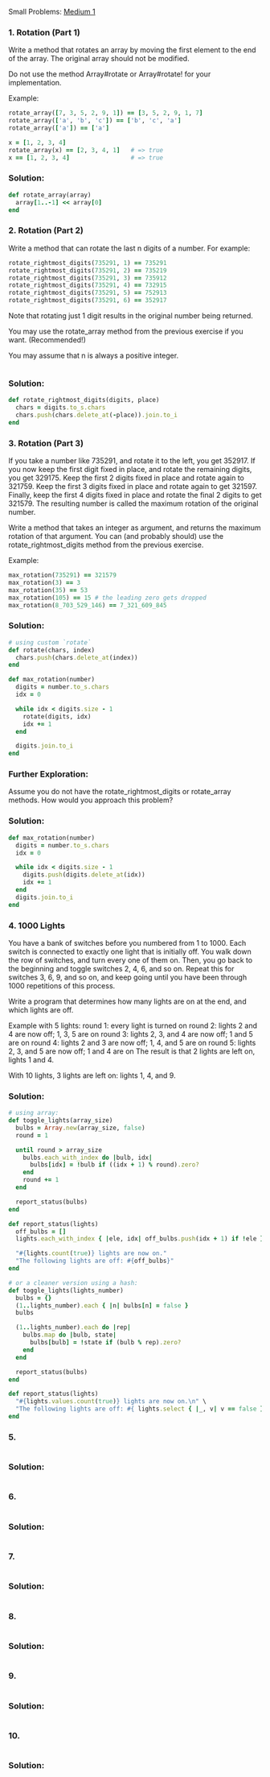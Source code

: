Small Problems: [Medium 1](https://launchschool.com/exercise_sets/48585137)

### 1. Rotation (Part 1)

Write a method that rotates an array by moving the first element to the end of the array. The original array should not be modified.

Do not use the method Array#rotate or Array#rotate! for your implementation.

Example:

```ruby
rotate_array([7, 3, 5, 2, 9, 1]) == [3, 5, 2, 9, 1, 7]
rotate_array(['a', 'b', 'c']) == ['b', 'c', 'a']
rotate_array(['a']) == ['a']

x = [1, 2, 3, 4]
rotate_array(x) == [2, 3, 4, 1]   # => true
x == [1, 2, 3, 4]                 # => true
```
### Solution:

```ruby
def rotate_array(array)
  array[1..-1] << array[0]
end
```

### 2. Rotation (Part 2)

Write a method that can rotate the last n digits of a number. For example:

```ruby
rotate_rightmost_digits(735291, 1) == 735291
rotate_rightmost_digits(735291, 2) == 735219
rotate_rightmost_digits(735291, 3) == 735912
rotate_rightmost_digits(735291, 4) == 732915
rotate_rightmost_digits(735291, 5) == 752913
rotate_rightmost_digits(735291, 6) == 352917
```

Note that rotating just 1 digit results in the original number being returned.

You may use the rotate_array method from the previous exercise if you want. (Recommended!)

You may assume that n is always a positive integer.


```ruby
```
### Solution:

```ruby
def rotate_rightmost_digits(digits, place)
  chars = digits.to_s.chars
  chars.push(chars.delete_at(-place)).join.to_i
end
```

### 3. Rotation (Part 3)

If you take a number like 735291, and rotate it to the left, you get 352917. If you now keep the first digit fixed in place, and rotate the remaining digits, you get 329175. Keep the first 2 digits fixed in place and rotate again to 321759. Keep the first 3 digits fixed in place and rotate again to get 321597. Finally, keep the first 4 digits fixed in place and rotate the final 2 digits to get 321579. The resulting number is called the maximum rotation of the original number.

Write a method that takes an integer as argument, and returns the maximum rotation of that argument. You can (and probably should) use the rotate_rightmost_digits method from the previous exercise.

Example:

```ruby
max_rotation(735291) == 321579
max_rotation(3) == 3
max_rotation(35) == 53
max_rotation(105) == 15 # the leading zero gets dropped
max_rotation(8_703_529_146) == 7_321_609_845
```
### Solution:

```ruby
# using custom `rotate`
def rotate(chars, index)
  chars.push(chars.delete_at(index))
end

def max_rotation(number)
  digits = number.to_s.chars
  idx = 0

  while idx < digits.size - 1
    rotate(digits, idx)
    idx += 1
  end

  digits.join.to_i
end
```

### Further Exploration:
Assume you do not have the rotate_rightmost_digits or rotate_array methods. How would you approach this problem? 

### Solution:

```ruby
def max_rotation(number)
  digits = number.to_s.chars
  idx = 0

  while idx < digits.size - 1
    digits.push(digits.delete_at(idx))
    idx += 1
  end
  digits.join.to_i
end
```

### 4. 1000 Lights

You have a bank of switches before you numbered from 1 to 1000. Each switch is connected to exactly one light that is initially off. You walk down the row of switches, and turn every one of them on. Then, you go back to the beginning and toggle switches 2, 4, 6, and so on. Repeat this for switches 3, 6, 9, and so on, and keep going until you have been through 1000 repetitions of this process.

Write a program that determines how many lights are on at the end, and which lights are off.

Example with 5 lights:
round 1: every light is turned on
round 2: lights 2 and 4 are now off; 1, 3, 5 are on
round 3: lights 2, 3, and 4 are now off; 1 and 5 are on
round 4: lights 2 and 3 are now off; 1, 4, and 5 are on
round 5: lights 2, 3, and 5 are now off; 1 and 4 are on
The result is that 2 lights are left on, lights 1 and 4.

With 10 lights, 3 lights are left on: lights 1, 4, and 9.

### Solution:

```ruby
# using array:
def toggle_lights(array_size)
  bulbs = Array.new(array_size, false)
  round = 1

  until round > array_size
    bulbs.each_with_index do |bulb, idx|
      bulbs[idx] = !bulb if ((idx + 1) % round).zero?
    end
    round += 1
  end

  report_status(bulbs)
end

def report_status(lights)
  off_bulbs = []
  lights.each_with_index { |ele, idx| off_bulbs.push(idx + 1) if !ele }

  "#{lights.count(true)} lights are now on."
  "The following lights are off: #{off_bulbs}"
end

# or a cleaner version using a hash:
def toggle_lights(lights_number)
  bulbs = {}
  (1..lights_number).each { |n| bulbs[n] = false }
  bulbs

  (1..lights_number).each do |rep|
    bulbs.map do |bulb, state|
      bulbs[bulb] = !state if (bulb % rep).zero?
    end
  end

  report_status(bulbs)
end

def report_status(lights)
  "#{lights.values.count(true)} lights are now on.\n" \
  "The following lights are off: #{ lights.select { |_, v| v == false }.keys }"
end
```

### 5.

```ruby
```
### Solution:

```ruby
```

### 6.

```ruby
```
### Solution:

```ruby
```

### 7.

```ruby
```
### Solution:

```ruby
```

### 8.

```ruby
```
### Solution:

```ruby
```

### 9.

```ruby
```
### Solution:

```ruby
```

### 10.

```ruby
```
### Solution:

```ruby
```
